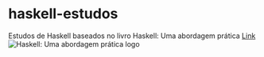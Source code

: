 # haskell-estudos
Estudos de Haskell baseados no livro Haskell: Uma abordagem prática
[Link](http://www.novatec.com.br/livros/haskell/)
<br/>
![Haskell: Uma abordagem prática logo](http://www.novatec.com.br/figuras/capas/8575220950.jpg)
